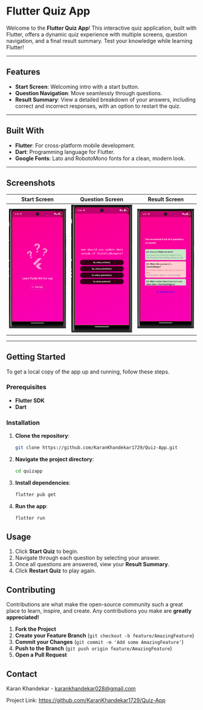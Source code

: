 # Flutter Quiz App

Welcome to the **Flutter Quiz App**! This interactive quiz application, built with Flutter, offers a dynamic quiz experience with multiple screens, question navigation, and a final result summary. Test your knowledge while learning Flutter!

---

## Features

- **Start Screen**: Welcoming intro with a start button.
- **Question Navigation**: Move seamlessly through questions.
- **Result Summary**: View a detailed breakdown of your answers, including correct and incorrect responses, with an option to restart the quiz.

---

## Built With

- **Flutter**: For cross-platform mobile development.
- **Dart**: Programming language for Flutter.
- **Google Fonts**: Lato and RobotoMono fonts for a clean, modern look.

---

## Screenshots

| Start Screen | Question Screen | Result Screen |
|--------------|-----------------|---------------|
| ![Start Screen](assets/images/for_readme/startscreen.png) | ![Question Screen](assets/images/for_readme/questionsscreen.png) | ![Result Screen](assets/images/for_readme/resultscreen.png) |


---

## Getting Started

To get a local copy of the app up and running, follow these steps.

### Prerequisites

- **Flutter SDK**
- **Dart**

### Installation

1. **Clone the repository**:
   ```bash
   git clone https://github.com/KaranKhandekar1729/Quiz-App.git
   ```
2. **Navigate the project directory**:
   ```bash
   cd quizapp
   ```
3. **Install dependencies**:
   ```bash
   flutter pub get
   ```
4. **Run the app**:
   ```bash
   flutter run
   ```

## Usage

1. Click **Start Quiz** to begin.
2. Navigate through each question by selecting your answer.
3. Once all questions are answered, view your **Result Summary**.
4. Click **Restart Quiz** to play again.

## Contributing
Contributions are what make the open-source community such a great place to learn, inspire, and create. Any contributions you make are **greatly appreciated!**

1. **Fork the Project**
2. **Create your Feature Branch** (`git checkout -b feature/AmazingFeature`)
3. **Commit your Changes** (`git commit -m 'Add some AmazingFeature'`)
4. **Push to the Branch** (`git push origin feature/AmazingFeature`)
5. **Open a Pull Request**

## Contact
Karan Khandekar - karankhandekar028@gmail.com

Project Link: https://github.com/KaranKhandekar1729/Quiz-App


